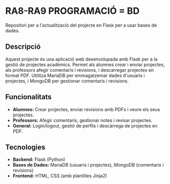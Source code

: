 # RA8-RA9 PROGRAMACIÓ = BD
Repositori per a l'actualització del projecte en Flask per a usar bases de dades.

## Descripció
Aquest projecte és una aplicació web desenvolupada amb Flask per a la gestió de projectes acadèmics. Permet als alumnes crear i enviar projectes, als professors afegir comentaris i revisions, i descarregar projectes en format PDF. Utilitza MariaDB per emmagatzemar dades d'usuaris i projectes, i MongoDB per gestionar comentaris i revisions.

## Funcionalitats
- **Alumnes:** Crear projectes, enviar revisions amb PDFs i veure els seus projectes.
- **Professors:** Afegir comentaris, gestionar notes i revisar projectes.
- **General:** Login/logout, gestió de perfils i descàrrega de projectes en PDF.

## Tecnologies
- **Backend:** Flask (Python)
- **Bases de Dades:** MariaDB (usuaris i projectes), MongoDB (comentaris i revisions)
- **Frontend:** HTML, CSS (amb plantilles Jinja2)
